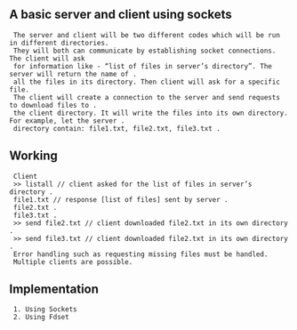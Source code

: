 ## A basic server and client using sockets
     The server and client will be two different codes which will be run in different directories.  
     They will both can communicate by establishing socket connections. The client will ask  
     for information like - “list of files in server’s directory”. The server will return the name of . 
     all the files in its directory. Then client will ask for a specific file.  
     The client will create a connection to the server and send requests to download files to . 
     the client directory. It will write the files into its own directory. For example, let the server . 
     directory contain: file1.txt, file2.txt, file3.txt . 

## Working
     Client
     >> listall // client asked for the list of files in server’s directory . 
     file1.txt // response [list of files] sent by server . 
     file2.txt . 
     file3.txt . 
     >> send file2.txt // client downloaded file2.txt in its own directory . 
     >> send file3.txt // client downloaded file2.txt in its own directory . 
     Error handling such as requesting missing files must be handled.  
     Multiple clients are possible.  

## Implementation
     1. Using Sockets
     2. Using Fdset
    

